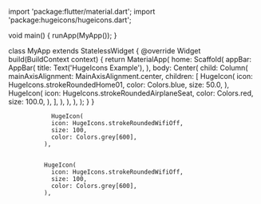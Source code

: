 import 'package:flutter/material.dart';
import 'package:hugeicons/hugeicons.dart';

void main() {
  runApp(MyApp());
}

class MyApp extends StatelessWidget {
  @override
  Widget build(BuildContext context) {
    return MaterialApp(
      home: Scaffold(
        appBar: AppBar(
          title: Text('HugeIcons Example'),
        ),
        body: Center(
          child: Column(
            mainAxisAlignment: MainAxisAlignment.center,
            children: [
              HugeIcon(
                icon: HugeIcons.strokeRoundedHome01,
                color: Colors.blue,
                size: 50.0,
              ),
              HugeIcon(
                icon: HugeIcons.strokeRoundedAirplaneSeat,
                color: Colors.red,
                size: 100.0,
              ),
            ],
          ),
        ),
      ),
    );
  }
}


                HugeIcon(
                icon: HugeIcons.strokeRoundedWifiOff, 
                size: 100,
                color: Colors.grey[600],
              ),


              HugeIcon(
                icon: HugeIcons.strokeRoundedWifiOff,
                size: 100,
                color: Colors.grey[600],
              ),